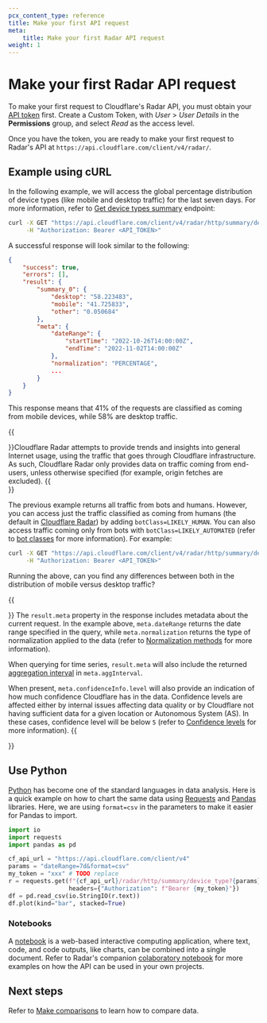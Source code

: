 ```yaml
---
pcx_content_type: reference
title: Make your first API request
meta:
    title: Make your first Radar API request
weight: 1
---
```


# Make your first Radar API request

To make your first request to Cloudflare's Radar API, you must obtain your [API token](/fundamentals/api/get-started/create-token/) first. Create a Custom Token, with _User_ > _User Details_ in the **Permissions** group, and select _Read_ as the access level.

Once you have the token, you are ready to make your first request to Radar's API at `https://api.cloudflare.com/client/v4/radar/`.

## Example using cURL

In the following example, we will access the global percentage distribution of device types (like mobile and desktop traffic) for the last seven days. For more information, refer to [Get device types summary](/api/operations/radar-get-http-summary-by-device-type) endpoint:

```bash
curl -X GET "https://api.cloudflare.com/client/v4/radar/http/summary/device_type?dateRange=7d&format=json" \
     -H "Authorization: Bearer <API_TOKEN>"
```

A successful response will look similar to the following:

```json
{
	"success": true,
	"errors": [],
	"result": {
		"summary_0": {
			"desktop": "58.223483",
			"mobile": "41.725833",
			"other": "0.050684"
		},
		"meta": {
			"dateRange": {
				"startTime": "2022-10-26T14:00:00Z",
				"endTime": "2022-11-02T14:00:00Z"
			},
			"normalization": "PERCENTAGE",
			...
		}
	}
}
```

This response means that 41% of the requests are classified as coming from mobile devices, while 58% are desktop traffic.


{{<Aside type="note">}}Cloudflare Radar attempts to provide trends and insights into general Internet usage, using the traffic that goes through Cloudflare infrastructure. As such, Cloudflare Radar only provides data on traffic coming from end-users, unless otherwise specified (for example, origin fetches are excluded).
{{</Aside>}}

The previous example returns all traffic from bots and humans. However, you can access just the traffic classified as coming from humans (the default in [Cloudflare Radar](https://radar.cloudflare.com)) by adding `botClass=LIKELY_HUMAN`. You can also access traffic coming only from bots with `botClass=LIKELY_AUTOMATED` (refer to [bot classes](/radar/concepts/bot-classes) for more information). For example:

```bash
curl -X GET "https://api.cloudflare.com/client/v4/radar/http/summary/device_type?dateRange=7d&botClass=LIKELY_AUTOMATED&format=json" \
     -H "Authorization: Bearer <API_TOKEN>"
```

Running the above, can you find any differences between both in the distribution of mobile versus desktop traffic?

{{<Aside type="note" header="The <code>result.meta</code> property">}}
The `result.meta` property in the response includes metadata about the current request. In the example above, `meta.dateRange` returns the date range specified in the query, while `meta.normalization` returns the type of normalization applied to the data (refer to [Normalization methods](/radar/concepts/normalization) for more information).

When querying for time series, `result.meta` will also include the returned [aggregation interval](/radar/concepts/aggregation-intervals) in `meta.aggInterval`.

When present, `meta.confidenceInfo.level` will also provide an indication of how much confidence Cloudflare has in the data. Confidence levels are affected either by internal issues affecting data quality or by Cloudflare not having sufficient data for a given location or Autonomous System (AS). In these cases, confidence level will be below `5` (refer to [Confidence levels](/radar/concepts/confidence-levels) for more information).
{{</Aside>}}

## Use Python

[Python](https://www.python.org/) has become one of the standard languages in data analysis. Here is a quick example on how to chart the same data using [Requests](https://pypi.org/project/requests/) and [Pandas](https://pandas.pydata.org/) libraries. Here, we are using `format=csv` in the parameters to make it easier for Pandas to import.

```python
import io
import requests
import pandas as pd

cf_api_url = "https://api.cloudflare.com/client/v4"
params = "dateRange=7d&format=csv"
my_token = "xxx" # TODO replace
r = requests.get(f"{cf_api_url}/radar/http/summary/device_type?{params}",
                 headers={"Authorization": f"Bearer {my_token}"})
df = pd.read_csv(io.StringIO(r.text))
df.plot(kind="bar", stacked=True)
```

### Notebooks

A [notebook](https://jupyter.org/) is a web-based interactive computing application, where text, code, and code outputs, like charts, can be combined into a single document. Refer to Radar's companion [colaboratory notebook](https://colab.research.google.com/github/cloudflare/radar-notebooks/blob/main/notebooks/example.ipynb) for more examples on how the API can be used in your own projects.


## Next steps

Refer to [Make comparisons](/radar/get-started/making-comparisons/) to learn how to compare data.